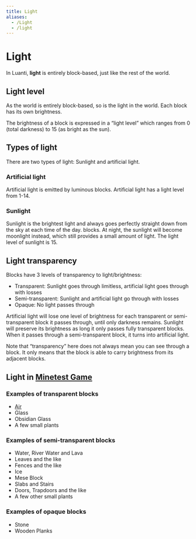 ```yaml
---
title: Light
aliases:
  - /Light
  - /light
---
```


# Light

In Luanti, **light** is entirely block-based, just like the rest of the world.

## Light level

As the world is entirely block-based, so is the light in the world. Each block has its own brightness.

The brightness of a block is expressed in a “light level” which ranges from 0 (total darkness) to 15 (as bright as the sun).

## Types of light

There are two types of light: Sunlight and artificial light.

### Artificial light

Artificial light is emitted by luminous blocks. Artificial light has a light level from 1-14.

### Sunlight

Sunlight is the brightest light and always goes perfectly straight down from the sky at each time of the day. blocks. At night, the sunlight will become moonlight instead, which still provides a small amount of light. The light level of sunlight is 15.

## Light transparency

Blocks have 3 levels of transparency to light/brightness:

- Transparent: Sunlight goes through limitless, artificial light goes through with losses
- Semi-transparent: Sunlight and artificial light go through with losses
- Opaque: No light passes through

Artificial light will lose one level of brightness for each transparent or semi-transparent block it passes through, until only darkness remains. Sunlight will preserve its brightness as long it only passes fully transparent blocks. When it passes through a semi-transparent block, it turns into artificial light.

Note that “transparency” here does not always mean you can see through a block. It only means that the block is able to carry brightness from its adjacent blocks.

## Light in [Minetest Game](https://content.luanti.org/packages/Minetest/minetest_game/)

### Examples of transparent blocks

- [Air](/for-players/nodes#air)
- Glass
- Obsidian Glass
- A few small plants

### Examples of semi-transparent blocks

- Water, River Water and Lava
- Leaves and the like
- Fences and the like
- Ice
- Mese Block
- Slabs and Stairs
- Doors, Trapdoors and the like
- A few other small plants

### Examples of opaque blocks

- Stone
- Wooden Planks
